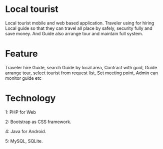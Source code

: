 # Local tourist

Local tourist mobile and web based application. Traveler using for hiring Local guide so that they can travel all place by safely, 
security fully and save money. And Guide also arrange tour and maintain full system.

# Feature

Traveler hire Guide, search Guide by local area, Contract with guid, Guide arrange tour, select tourist from request list, Set meeting point, Admin can monitor guide etc


# Technology


1: PHP for Web

2: Bootstrap  as CSS framework.

4: Java for Android.

5: MySQL, SQLite.


